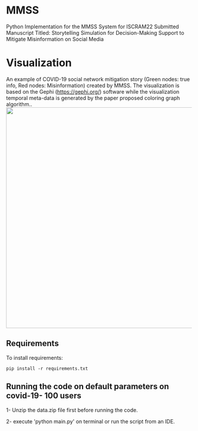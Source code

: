 # MMSS

Python Implementation for the MMSS System for ISCRAM22 Submitted Manuscript Titled: Storytelling Simulation for Decision-Making Support to Mitigate Misinformation on Social Media

# Visualization

An example of COVID-19 social network mitigation story (Green nodes: true info, Red nodes: Misinformation) created by MMSS. The visualization is based on the Gephi (https://gephi.org/) software while the visualization temporal meta-data is generated by the paper proposed coloring graph algorithm..
<img src="social_network.gif" width="600" height="600"/>

## Requirements

To install requirements:

```setup
pip install -r requirements.txt
```

## Running the code on default parameters on covid-19- 100 users
1- Unzip the data.zip file first before running the code.

2- execute 'python main.py' on terminal or run the script from an IDE.


